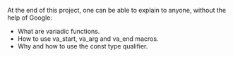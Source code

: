 At the end of this project, one can be able to explain to anyone, without the help of Google:

- What are variadic functions.
- How to use va_start, va_arg and va_end macros.
- Why and how to use the const type qualifier.

